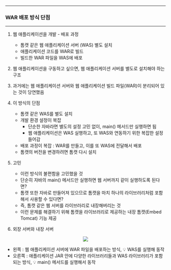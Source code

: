 -----
### WAR 배포 방식 단점
-----
1. 웹 애플리케이션을 개발 - 배포 과정
   - 톰캣 같은 웹 애플리케이션 서버 (WAS) 별도 설치
   - 애플리케이션 코드를 WAR로 빌드
   - 빌드한 WAR 파일을 WAS에 배포

2. 웹 애플리케이션을 구동하고 싶으면, 웹 애플리케이션 서버를 별도로 설치해야 하는 구조
3. 과거에는 웹 애플리케이션 서버와 웹 애플리케이션 빌드 파일(WAR)이 분리되어 있는 것이 당연했음
4. 이 방식의 단점
   - 톰캣 같은 WAS를 별도 설치
   - 개발 환경 설정이 복잡
     + 단순한 자바라면 별도의 설정 고민 없이, main() 메서드만 실행하면 됨
     + 웹 애플리케이션은 WAS 실행하고, 또 WAS와 연동하기 위한 복잡한 설정 들어감
   - 배포 과정이 복잡 : WAR를 만들고, 이를 또 WAS에 전달해서 배포
   - 톰캣의 버전을 변경하려면 톰캣 다시 설치

5. 고민
   - 이런 방식의 불편함을 고민했을 것
   - 단순히 자바의 main() 메서드만 실행하면 웹 서버까지 같이 실행하도록 된다면?
   - 톰캣 또한 자바로 만들어져 있으므로 톰캣을 마치 하나의 라이브러리처럼 포함해서 사용할 수 있다면?
   - 즉, 톰캣 같은 웹 서버를 라이브러리로 내장해버리는 것
   - 이런 문제를 해결하기 위해 톰캣을 라이브러리로 제공하는 내장 톰캣(Embed Tomcat) 기능 제공

6. 외장 서버와 내장 서버
<div align="center">
<img src="https://github.com/user-attachments/assets/da015412-4e86-4c4f-b715-cc53935940d6">
</div>

   - 왼쪽 : 웹 애플리케이션 서버에 WAR 파일을 배포하는 방식, 💡 WAS를 실행해 동작
   - 오른쪽 : 애플리케이션 JAR 안에 다양한 라이브러리들과 WAS 라이브러리가 포함되는 방식, 💡 main() 메서드를 실행해서 동작
